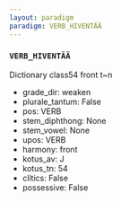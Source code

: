 ```yaml
---
layout: paradigm
paradigm: VERB_HIVENTÄÄ
---
```

### ` VERB_HIVENTÄÄ `

Dictionary class54 front t~n
* grade_dir: weaken
* plurale_tantum: False
* pos: VERB
* stem_diphthong: None
* stem_vowel: None
* upos: VERB
* harmony: front
* kotus_av: J
* kotus_tn: 54
* clitics: False
* possessive: False

